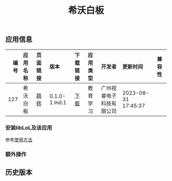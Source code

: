 ﻿---
id: 127
title: 希沃白板
toc: true
weight: 127
---

## 应用信息 
|   编号 | 应用名称   | 页面链接                                       | 版本            | 下载链接                                                                               | 应用类型   | 开发者          | 更新时间                | 兼容性   |
|-----:|:-------|:-------------------------------------------|:--------------|:-----------------------------------------------------------------------------------|:-------|:-------------|:--------------------|:------|
|  127 | 希沃白板   | [跳转](http://app.loongapps.cn/#/detail/127) | 0.1.0-1.lnd.1 | [下载](http://113.24.212.22:8090/upload/file/easinote_0.1.0-1.lnd.1_loongarch64.deb) | 教育学习   | 广州视睿电子科技有限公司 | 2023-08-31 17:45:37 |       |
### 安装libLoL及该应用 
参考[使用方法](/docs/usage) 
### 额外操作 


## 历史版本 
 